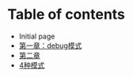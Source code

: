 # Table of contents

* Initial page
* [第一章：debug模式](undefineddianydianydianydianyidianyidianyidianyidianyi-dian-yi.md)
* [第二章](untitled-1.md)
* [4种模式](4-zhong-mo-shi.md)

